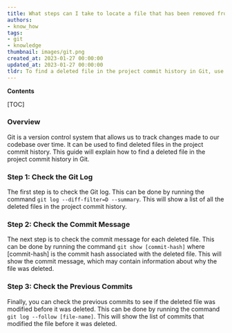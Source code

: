 ```yaml
---
title: What steps can I take to locate a file that has been removed from the project's commit history?
authors:
- know_how
tags:
- git
- knowledge
thumbnail: images/git.png
created_at: 2023-01-27 00:00:00
updated_at: 2023-01-27 00:00:00
tldr: To find a deleted file in the project commit history in Git, use the command `git log --diff-filter=D --summary`.
---
```


**Contents**

[TOC]

### Overview

Git is a version control system that allows us to track changes made to our codebase over time. It can be used to find deleted files in the project commit history. This guide will explain how to find a deleted file in the project commit history in Git.

### Step 1: Check the Git Log

The first step is to check the Git log. This can be done by running the command `git log --diff-filter=D --summary`. This will show a list of all the deleted files in the project commit history.

### Step 2: Check the Commit Message

The next step is to check the commit message for each deleted file. This can be done by running the command `git show [commit-hash]` where [commit-hash] is the commit hash associated with the deleted file. This will show the commit message, which may contain information about why the file was deleted.

### Step 3: Check the Previous Commits

Finally, you can check the previous commits to see if the deleted file was modified before it was deleted. This can be done by running the command `git log --follow [file-name]`. This will show the list of commits that modified the file before it was deleted.
